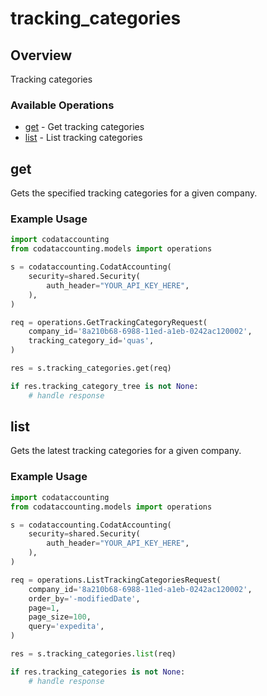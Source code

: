 # tracking_categories

## Overview

Tracking categories

### Available Operations

* [get](#get) - Get tracking categories
* [list](#list) - List tracking categories

## get

Gets the specified tracking categories for a given company.

### Example Usage

```python
import codataccounting
from codataccounting.models import operations

s = codataccounting.CodatAccounting(
    security=shared.Security(
        auth_header="YOUR_API_KEY_HERE",
    ),
)

req = operations.GetTrackingCategoryRequest(
    company_id='8a210b68-6988-11ed-a1eb-0242ac120002',
    tracking_category_id='quas',
)

res = s.tracking_categories.get(req)

if res.tracking_category_tree is not None:
    # handle response
```

## list

Gets the latest tracking categories for a given company.

### Example Usage

```python
import codataccounting
from codataccounting.models import operations

s = codataccounting.CodatAccounting(
    security=shared.Security(
        auth_header="YOUR_API_KEY_HERE",
    ),
)

req = operations.ListTrackingCategoriesRequest(
    company_id='8a210b68-6988-11ed-a1eb-0242ac120002',
    order_by='-modifiedDate',
    page=1,
    page_size=100,
    query='expedita',
)

res = s.tracking_categories.list(req)

if res.tracking_categories is not None:
    # handle response
```
